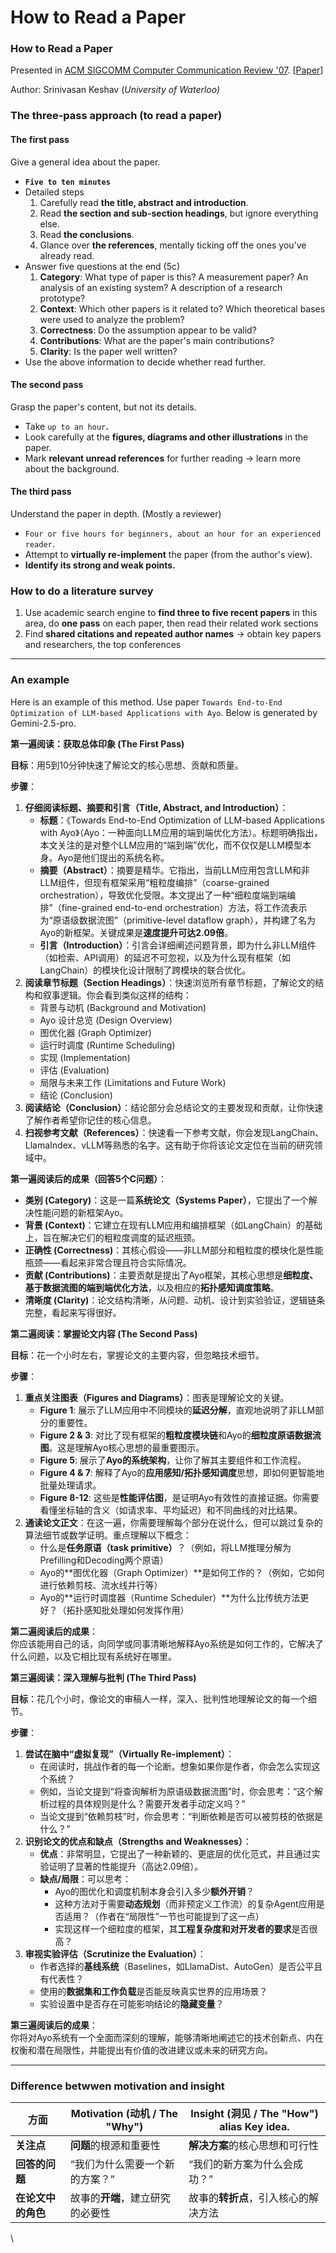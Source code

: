 # How to Read a Paper

### How to Read a Paper

Presented in [ACM SIGCOMM Computer Communication Review '07](https://dl.acm.org/doi/abs/10.1145/1273445.1273458). \[[Paper](http://ccr.sigcomm.org/online/files/p83-keshavA.pdf)]

Author: Srinivasan Keshav (_University of Waterloo)_

### The three-pass approach (to read a paper)

#### The first pass

Give a general idea about the paper.

- **`Five to ten minutes`**
- Detailed steps
  1. Carefully read **the title, abstract and introduction**.
  2. Read **the section and sub-section headings**, but ignore everything else.
  3. Read **the conclusions**.
  4. Glance over **the references**, mentally ticking off the ones you’ve already read.
- Answer five questions at the end (5c)
  1. **Category**: What type of paper is this? A measurement paper? An analysis of an existing system? A description of a research prototype?
  2. **Context**: Which other papers is it related to? Which theoretical bases were used to analyze the problem?
  3. **Correctness**: Do the assumption appear to be valid?
  4. **Contributions**: What are the paper's main contributions?
  5. **Clarity**: Is the paper well written?
- Use the above information to decide whether read further.

#### The second pass

Grasp the paper's content, but not its details.

- Take `up to an hour`**.**
- Look carefully at the **figures, diagrams and other illustrations** in the paper.
- Mark **relevant unread references** for further reading -> learn more about the background.

#### The third pass

Understand the paper in depth. (Mostly a reviewer)

- `Four or five hours for beginners, about an hour for an experienced reader`.
- Attempt to **virtually re-implement** the paper (from the author's view).
- **Identify its strong and weak points.**

### How to do a literature survey

1. Use academic search engine to **find three to five recent papers** in this area, do **one pass** on each paper, then read their related work sections
2. Find **shared citations and repeated author names** -> obtain key papers and researchers, the top conferences

---

### An example

Here is an example of this method. Use paper `Towards End-to-End Optimization of LLM-based Applications with Ayo`. Below is generated by Gemini-2.5-pro.

**第一遍阅读：获取总体印象 (The First Pass)**

**目标**：用5到10分钟快速了解论文的核心思想、贡献和质量。

**步骤**：

1. **仔细阅读标题、摘要和引言（Title, Abstract, and Introduction）**：
   - **标题**：《Towards End-to-End Optimization of LLM-based Applications with Ayo》（Ayo：一种面向LLM应用的端到端优化方法）。标题明确指出，本文关注的是对整个LLM应用的“端到端”优化，而不仅仅是LLM模型本身。Ayo是他们提出的系统名称。
   - **摘要（Abstract）**：摘要是精华。它指出，当前LLM应用包含LLM和非LLM组件，但现有框架采用“粗粒度编排”（coarse-grained orchestration），导致优化受限。本文提出了一种“细粒度端到端编排”（fine-grained end-to-end orchestration）方法，将工作流表示为“原语级数据流图”（primitive-level dataflow graph），并构建了名为Ayo的新框架。关键成果是**速度提升可达2.09倍**。
   - **引言（Introduction）**：引言会详细阐述问题背景，即为什么非LLM组件（如检索、API调用）的延迟不可忽视，以及为什么现有框架（如LangChain）的模块化设计限制了跨模块的联合优化。
2. **阅读章节标题（Section Headings）**：快速浏览所有章节标题，了解论文的结构和叙事逻辑。你会看到类似这样的结构：
   - 背景与动机 (Background and Motivation)
   - Ayo 设计总览 (Design Overview)
   - 图优化器 (Graph Optimizer)
   - 运行时调度 (Runtime Scheduling)
   - 实现 (Implementation)
   - 评估 (Evaluation)
   - 局限与未来工作 (Limitations and Future Work)
   - 结论 (Conclusion)
3. **阅读结论（Conclusion）**：结论部分会总结论文的主要发现和贡献，让你快速了解作者希望你记住的核心信息。
4. **扫视参考文献（References）**：快速看一下参考文献，你会发现LangChain、LlamaIndex、vLLM等熟悉的名字。这有助于你将该论文定位在当前的研究领域中。

**第一遍阅读后的成果（回答5个C问题）**：

- **类别 (Category)**：这是一篇**系统论文（Systems Paper）**，它提出了一个解决性能问题的新框架Ayo。
- **背景 (Context)**：它建立在现有LLM应用和编排框架（如LangChain）的基础上，旨在解决它们的粗粒度调度的延迟瓶颈。
- **正确性 (Correctness)**：其核心假设——非LLM部分和粗粒度的模块化是性能瓶颈——看起来非常合理且符合实际情况。
- **贡献 (Contributions)**：主要贡献是提出了Ayo框架，其核心思想是**细粒度、基于数据流图的端到端优化方法**，以及相应的**拓扑感知调度策略**。
- **清晰度 (Clarity)**：论文结构清晰，从问题、动机、设计到实验验证，逻辑链条完整，看起来写得很好。

**第二遍阅读：掌握论文内容 (The Second Pass)**

**目标**：花一个小时左右，掌握论文的主要内容，但忽略技术细节。

**步骤**：

1. **重点关注图表（Figures and Diagrams）**：图表是理解论文的关键。
   - **Figure 1**: 展示了LLM应用中不同模块的**延迟分解**，直观地说明了非LLM部分的重要性。
   - **Figure 2 & 3**: 对比了现有框架的**粗粒度模块链**和Ayo的**细粒度原语数据流图**。这是理解Ayo核心思想的最重要图示。
   - **Figure 5**: 展示了**Ayo的系统架构**，让你了解其主要组件和工作流程。
   - **Figure 4 & 7**: 解释了Ayo的**应用感知/拓扑感知调度**思想，即如何更智能地批量处理请求。
   - **Figure 8-12**: 这些是**性能评估图**，是证明Ayo有效性的直接证据。你需要看懂坐标轴的含义（如请求率、平均延迟）和不同曲线的对比结果。
2. **通读论文正文**：在这一遍，你需要理解每个部分在说什么，但可以跳过复杂的算法细节或数学证明。重点理解以下概念：
   - 什么是**任务原语（task primitive）**？（例如，将LLM推理分解为Prefilling和Decoding两个原语）
   - Ayo的\*\*图优化器（Graph Optimizer）\*\*是如何工作的？（例如，它如何进行依赖剪枝、流水线并行等）
   - Ayo的\*\*运行时调度器（Runtime Scheduler）\*\*为什么比传统方法更好？（拓扑感知批处理如何发挥作用）

**第二遍阅读后的成果**：\
你应该能用自己的话，向同学或同事清晰地解释Ayo系统是如何工作的，它解决了什么问题，以及它相比现有系统好在哪里。

**第三遍阅读：深入理解与批判 (The Third Pass)**

**目标**：花几个小时，像论文的审稿人一样，深入、批判性地理解论文的每一个细节。

**步骤**：

1. **尝试在脑中“虚拟复现”（Virtually Re-implement）**：
   - 在阅读时，挑战作者的每一个论断。想象如果你是作者，你会怎么实现这个系统？
   - 例如，当论文提到“将查询解析为原语级数据流图”时，你会思考：“这个解析过程的具体规则是什么？需要开发者手动定义吗？”
   - 当论文提到“依赖剪枝”时，你会思考：“判断依赖是否可以被剪枝的依据是什么？”
2. **识别论文的优点和缺点（Strengths and Weaknesses）**：
   - **优点**：非常明显，它提出了一种新颖的、更底层的优化范式，并且通过实验证明了显著的性能提升（高达2.09倍）。
   - **缺点/局限**：可以思考：
     - Ayo的图优化和调度机制本身会引入多少**额外开销**？
     - 这种方法对于需要**动态规划**（而非预定义工作流）的复杂Agent应用是否适用？（作者在“局限性”一节也可能提到了这一点）
     - 实现这样一个细粒度的框架，其**工程复杂度和对开发者的要求**是否很高？
3. **审视实验评估（Scrutinize the Evaluation）**：
   - 作者选择的**基线系统**（Baselines，如LlamaDist、AutoGen）是否公平且有代表性？
   - 使用的**数据集和工作负载**是否能反映真实世界的应用场景？
   - 实验设置中是否存在可能影响结论的**隐藏变量**？

**第三遍阅读后的成果**：\
你将对Ayo系统有一个全面而深刻的理解，能够清晰地阐述它的技术创新点、内在权衡和潜在局限性，并能提出有价值的改进建议或未来的研究方向。

---

### Difference betwwen motivation and insight

| 方面               | Motivation (动机 / The "Why")    | Insight (洞见 / The "How") alias Key idea. |
| ------------------ | -------------------------------- | ------------------------------------------ |
| **关注点**         | **问题**的根源和重要性           | **解决方案**的核心思想和可行性             |
| **回答的问题**     | “我们为什么需要一个新的方案？”   | “我们的新方案为什么会成功？”               |
| **在论文中的角色** | 故事的**开端**，建立研究的必要性 | 故事的**转折点**，引入核心的解决方法       |

\
